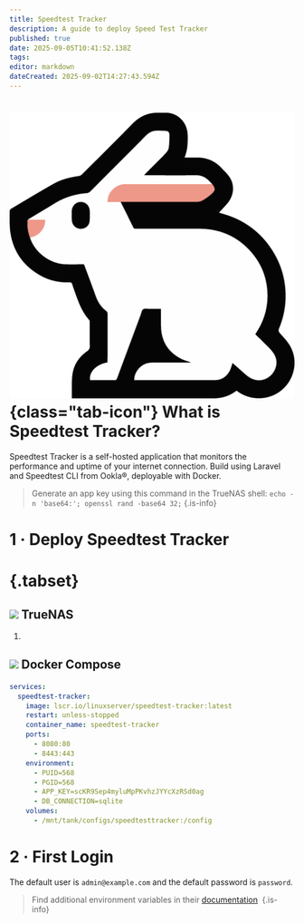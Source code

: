 ```yaml
---
title: Speedtest Tracker
description: A guide to deploy Speed Test Tracker
published: true
date: 2025-09-05T10:41:52.138Z
tags: 
editor: markdown
dateCreated: 2025-09-02T14:27:43.594Z
---
```


# ![](/speedtest-tracker.png){class="tab-icon"} What is Speedtest Tracker?
Speedtest Tracker is a self-hosted application that monitors the performance and uptime of your internet connection. Build using Laravel and Speedtest CLI from Ookla®, deployable with Docker.

> Generate an app key using this command in the TrueNAS shell: `echo -n 'base64:'; openssl rand -base64 32;`
{.is-info}

# 1 · Deploy Speedtest Tracker
# {.tabset}
## <img src="/truenas.png" class="tab-icon"> TrueNAS

1. 


## <img src="/docker.png" class="tab-icon"> Docker Compose

```yaml
services:
  speedtest-tracker:
    image: lscr.io/linuxserver/speedtest-tracker:latest
    restart: unless-stopped
    container_name: speedtest-tracker
    ports:
      - 8080:80
      - 8443:443
    environment:
      - PUID=568
      - PGID=568
      - APP_KEY=scKR9Sep4myluMpPKvhzJYYcXzRSd0ag
      - DB_CONNECTION=sqlite
    volumes:
      - /mnt/tank/configs/speedtesttracker:/config
```
# 2 · First Login
The default user is `admin@example.com` and the default password is `password`.

> Find additional environment variables in their [documentation](https://docs.speedtest-tracker.dev/getting-started/environment-variables) 
{.is-info}
